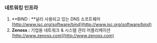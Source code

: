 ### 네트워킹 인프라

1. **BIND : **널리 사용되고 있는 DNS 소프트웨어 [http://www.isc.org/software/bind](http://www.isc.org/software/bind)
2. **Zenoss :** 기업용 네트워크 & 시스템 관리 어플리케이션 [http://www.zenoss.com](http://www.zenoss.com)



